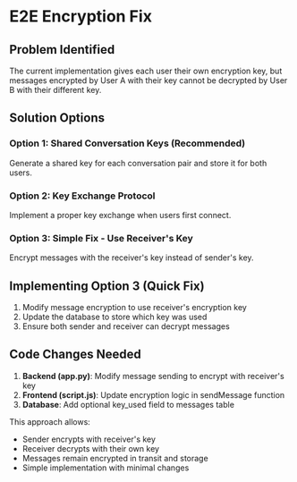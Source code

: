 # E2E Encryption Fix

## Problem Identified
The current implementation gives each user their own encryption key, but messages encrypted by User A with their key cannot be decrypted by User B with their different key.

## Solution Options

### Option 1: Shared Conversation Keys (Recommended)
Generate a shared key for each conversation pair and store it for both users.

### Option 2: Key Exchange Protocol
Implement a proper key exchange when users first connect.

### Option 3: Simple Fix - Use Receiver's Key
Encrypt messages with the receiver's key instead of sender's key.

## Implementing Option 3 (Quick Fix)

1. Modify message encryption to use receiver's encryption key
2. Update the database to store which key was used
3. Ensure both sender and receiver can decrypt messages

## Code Changes Needed

1. **Backend (app.py)**: Modify message sending to encrypt with receiver's key
2. **Frontend (script.js)**: Update encryption logic in sendMessage function
3. **Database**: Add optional key_used field to messages table

This approach allows:
- Sender encrypts with receiver's key
- Receiver decrypts with their own key  
- Messages remain encrypted in transit and storage
- Simple implementation with minimal changes
